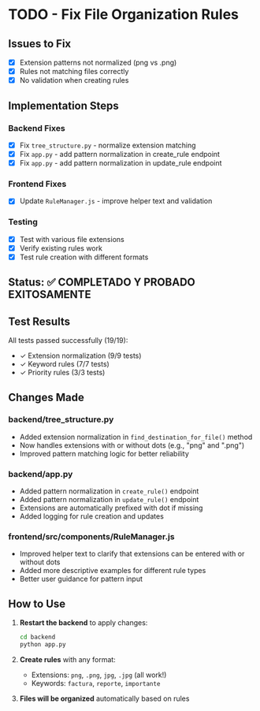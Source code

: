 # TODO - Fix File Organization Rules

## Issues to Fix
- [x] Extension patterns not normalized (png vs .png)
- [x] Rules not matching files correctly
- [x] No validation when creating rules

## Implementation Steps

### Backend Fixes
- [x] Fix `tree_structure.py` - normalize extension matching
- [x] Fix `app.py` - add pattern normalization in create_rule endpoint
- [x] Fix `app.py` - add pattern normalization in update_rule endpoint

### Frontend Fixes
- [x] Update `RuleManager.js` - improve helper text and validation

### Testing
- [x] Test with various file extensions
- [x] Verify existing rules work
- [x] Test rule creation with different formats

## Status: ✅ COMPLETADO Y PROBADO EXITOSAMENTE

## Test Results
All tests passed successfully (19/19):
- ✓ Extension normalization (9/9 tests)
- ✓ Keyword rules (7/7 tests)
- ✓ Priority rules (3/3 tests)

## Changes Made

### backend/tree_structure.py
- Added extension normalization in `find_destination_for_file()` method
- Now handles extensions with or without dots (e.g., "png" and ".png")
- Improved pattern matching logic for better reliability

### backend/app.py
- Added pattern normalization in `create_rule()` endpoint
- Added pattern normalization in `update_rule()` endpoint
- Extensions are automatically prefixed with dot if missing
- Added logging for rule creation and updates

### frontend/src/components/RuleManager.js
- Improved helper text to clarify that extensions can be entered with or without dots
- Added more descriptive examples for different rule types
- Better user guidance for pattern input

## How to Use

1. **Restart the backend** to apply changes:
   ```bash
   cd backend
   python app.py
   ```

2. **Create rules** with any format:
   - Extensions: `png`, `.png`, `jpg`, `.jpg` (all work!)
   - Keywords: `factura`, `reporte`, `importante`

3. **Files will be organized** automatically based on rules
